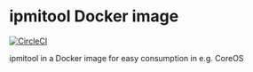 # ipmitool Docker image

[![CircleCI](https://circleci.com/gh/urzds/ipmitool-docker.svg?style=shield)](https://circleci.com/gh/urzds/ipmitool-docker)

ipmitool in a Docker image for easy consumption in e.g. CoreOS
